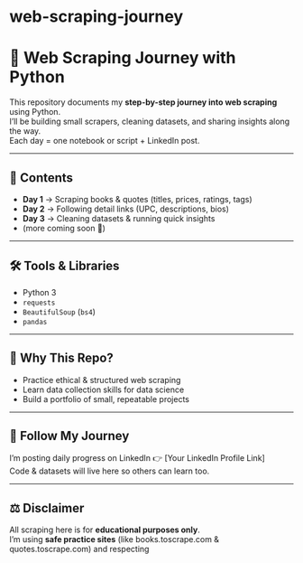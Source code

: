 # web-scraping-journey
# 🌱 Web Scraping Journey with Python

This repository documents my **step-by-step journey into web scraping** using Python.  
I’ll be building small scrapers, cleaning datasets, and sharing insights along the way.  
Each day = one notebook or script + LinkedIn post.  

---

## 📂 Contents
- **Day 1** → Scraping books & quotes (titles, prices, ratings, tags)  
- **Day 2** → Following detail links (UPC, descriptions, bios)  
- **Day 3** → Cleaning datasets & running quick insights  
- (more coming soon 🚀)  

---

## 🛠 Tools & Libraries
- Python 3  
- `requests`  
- `BeautifulSoup` (`bs4`)  
- `pandas`  

---

## 🌱 Why This Repo?
- Practice ethical & structured web scraping  
- Learn data collection skills for data science  
- Build a portfolio of small, repeatable projects  

---

## 📌 Follow My Journey
I’m posting daily progress on LinkedIn 👉 [Your LinkedIn Profile Link]  
Code & datasets will live here so others can learn too.  

---

## ⚖️ Disclaimer
All scraping here is for **educational purposes only**.  
I’m using **safe practice sites** (like books.toscrape.com & quotes.toscrape.com) and respecting
